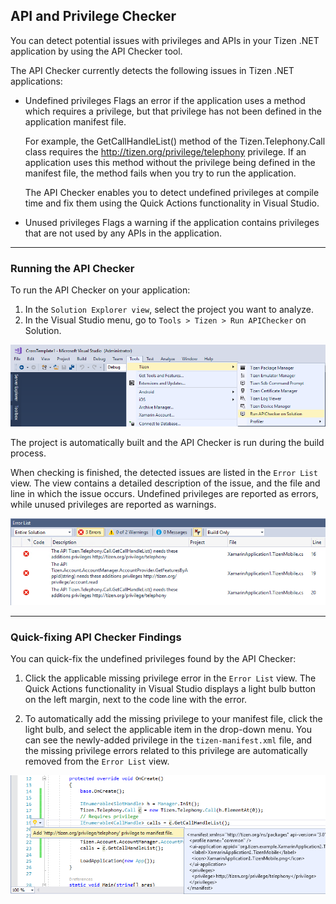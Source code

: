 ## API and Privilege Checker ##

You can detect potential issues with privileges and APIs in your Tizen .NET application by using the API Checker tool.

The API Checker currently detects the following issues in Tizen .NET applications:

* Undefined privileges
    Flags an error if the application uses a method which requires a privilege, but that privilege has not been defined in the application manifest file.

    For example, the GetCallHandleList() method of the Tizen.Telephony.Call class requires the http://tizen.org/privilege/telephony privilege. If an application uses this method without the privilege being defined in the manifest file, the method fails when you try to run the application.

    The API Checker enables you to detect undefined privileges at compile time and fix them using the Quick Actions functionality in Visual Studio.

* Unused privileges
    Flags a warning if the application contains privileges that are not used by any APIs in the application.

---

### Running the API Checker ###

To run the API Checker on your application:

1. In the ```Solution Explorer view```, select the project you want to analyze.
2. In the Visual Studio menu, go to ```Tools > Tizen > Run APIChecker``` on Solution.

![API Checker menu](../image/api_checker_launch.png)

The project is automatically built and the API Checker is run during the build process.

When checking is finished, the detected issues are listed in the ```Error List``` view. The view contains a detailed description of the issue, and the file and line in which the issue occurs. Undefined privileges are reported as errors, while unused privileges are reported as warnings.

![API Checker Issue](../image/api_checker_issues.png)

---

### Quick-fixing API Checker Findings ###

You can quick-fix the undefined privileges found by the API Checker:

1. Click the applicable missing privilege error in the ```Error List``` view.
   The Quick Actions functionality in Visual Studio displays a light bulb button on the left margin, next to the code line with the error.

2. To automatically add the missing privilege to your manifest file, click the light bulb, and select the applicable item in the drop-down menu.
   You can see the newly-added privilege in the ```tizen-manifest.xml``` file, and the missing privilege errors related to this privilege are automatically removed from the ```Error List``` view.

![Quick Fix](../image/api_checker_quickfix.png)